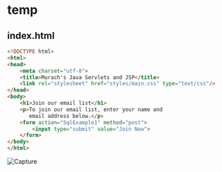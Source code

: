
# temp
## index.html
```html
<!DOCTYPE html>
<html>
<head>
    <meta charset="utf-8">
    <title>Murach's Java Servlets and JSP</title>
    <link rel="stylesheet" href="styles/main.css" type="text/css"/>
</head>
<body>
    <h1>Join our email list</h1>
    <p>To join our email list, enter your name and
       email address below.</p>
    <form action="SqlExample1" method="post">    
        <input type="submit" value="Join Now">
    </form>
</body>
</html>
```
![Capture](https://user-images.githubusercontent.com/77636261/118542244-5f3f1580-b718-11eb-90e7-f0a97ecf31e8.PNG)
